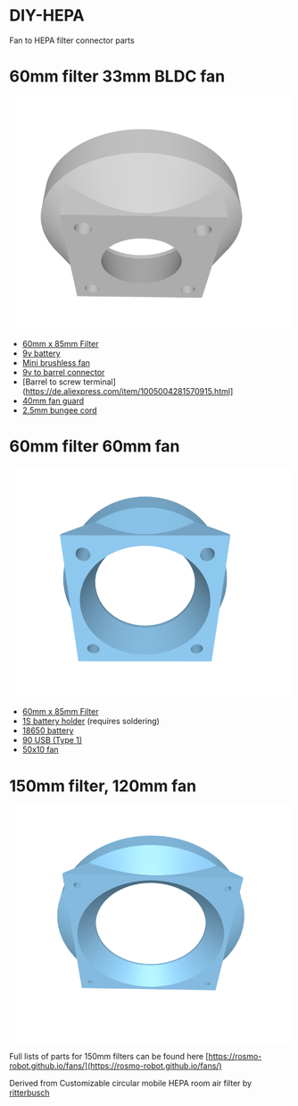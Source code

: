 # DIY-HEPA
Fan to HEPA filter connector parts

# 60mm filter 33mm BLDC fan

![img](https://raw.githubusercontent.com/samuk/DIY-HEPA/main/pictures/60mmfilter33mmBLDC.png)

- [60mm x 85mm Filter](https://www.amazon.ca/PUREBURG-Replacement-Compatible-Enrichment-PEPERSFIL/dp/B09ZTPW2RG)
- [9v battery](https://s.click.aliexpress.com/e/_DltS6aD)
- [Mini brushless fan](https://s.click.aliexpress.com/e/_DnrYcG5)
- [9v to barrel connector](https://aliexpress.com/item/1005004660018087.htm)
- [Barrel to screw terminal](https://de.aliexpress.com/item/1005004281570915.html]
- [40mm fan guard](https://s.click.aliexpress.com/e/_DEc7xq5)
- [2.5mm bungee cord](https://www.aliexpress.com/item/1005003969896128.html)


# 60mm filter 60mm fan
![img](https://raw.githubusercontent.com/samuk/DIY-HEPA/main/pictures/60.png)

- [60mm x 85mm Filter](https://www.amazon.ca/PUREBURG-Replacement-Compatible-Enrichment-PEPERSFIL/dp/B09ZTPW2RG)
- [1S battery holder](https://www.aliexpress.com/item/1005005302630986.html) (requires soldering)
- [18650 battery](https://s.click.aliexpress.com/e/_DdfBurF)
- [90 USB (Type 1)](https://s.click.aliexpress.com/e/_DF3bJop)
- [50x10 fan](https://s.click.aliexpress.com/e/_DcuT5D7)

# 150mm filter, 120mm fan
![img](https://raw.githubusercontent.com/samuk/DIY-HEPA/main/pictures/150.png)

Full lists of parts for 150mm filters can be found here [https://rosmo-robot.github.io/fans/](https://rosmo-robot.github.io/fans/)

Derived from Customizable circular mobile HEPA room air filter by [ritterbusch](https://www.thingiverse.com/thing:4860712)
